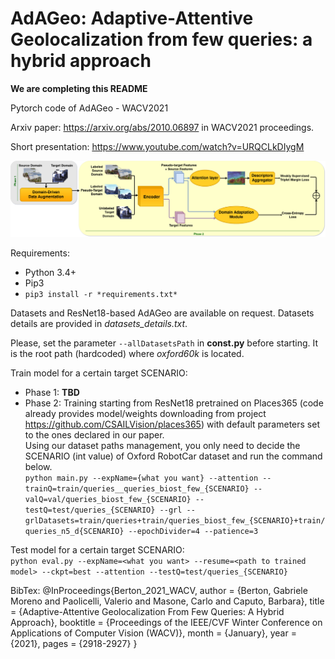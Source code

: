 # AdAGeo: Adaptive-Attentive Geolocalization from few queries: a hybrid approach  
  
**We are completing this README**

Pytorch code of AdAGeo - WACV2021

Arxiv paper: https://arxiv.org/abs/2010.06897 in WACV2021 proceedings.
  
Short presentation: https://www.youtube.com/watch?v=URQCLkDIygM

![Architecture](architecture.jpg)


Requirements:
*  Python 3.4+
*  Pip3
*  `pip3 install -r *requirements.txt*`
  
  
Datasets and ResNet18-based AdAGeo are available on request.
Datasets details are provided in *datasets_details.txt*.

Please, set the parameter `--allDatasetsPath` in **const.py** before starting. It is the root path (hardcoded) where *oxford60k* is located.  

Train model for a certain target SCENARIO:  
*  Phase 1: **TBD**   
*  Phase 2: Training starting from ResNet18 pretrained on Places365 (code already provides model/weights downloading from project https://github.com/CSAILVision/places365) with default parameters set to the ones declared in our paper.  
Using our dataset paths management, you only need to decide the SCENARIO (int value) of Oxford RobotCar dataset and run the command below.  
`python main.py --expName={what you want} --attention --trainQ=train/queries__queries_biost_few_{SCENARIO} --valQ=val/queries_biost_few_{SCENARIO} --testQ=test/queries_{SCENARIO} --grl --grlDatasets=train/queries+train/queries_biost_few_{SCENARIO}+train/queries_n5_d{SCENARIO} --epochDivider=4 --patience=3 `  
  
Test model for a certain target SCENARIO:  
`python eval.py --expName=<what you want> --resume=<path to trained model> --ckpt=best --attention --testQ=test/queries_{SCENARIO}`  
  
BibTex:
@InProceedings{Berton_2021_WACV,
    author    = {Berton, Gabriele Moreno and Paolicelli, Valerio and Masone, Carlo and Caputo, Barbara},
    title     = {Adaptive-Attentive Geolocalization From Few Queries: A Hybrid Approach},
    booktitle = {Proceedings of the IEEE/CVF Winter Conference on Applications of Computer Vision (WACV)},
    month     = {January},
    year      = {2021},
    pages     = {2918-2927}
}
